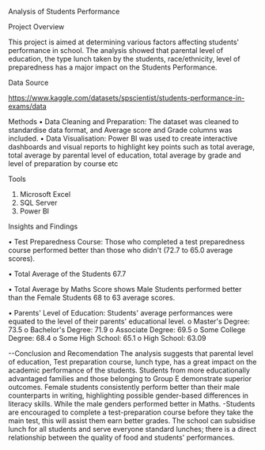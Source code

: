 Analysis of Students Performance


Project Overview

This project is aimed at determining various factors affecting students' performance in school. The analysis showed that parental level of education, the type lunch taken by the students, race/ethnicity, level of preparedness has a major impact on the Students Performance.


Data Source

https://www.kaggle.com/datasets/spscientist/students-performance-in-exams/data


Methods
•	Data Cleaning and Preparation: The dataset was cleaned to standardise data format, and Average score and Grade columns was included.
•	Data Visualisation: Power BI was used to create interactive dashboards and visual reports to highlight key points such as total average, total average by parental level of education, total average by grade and level of preparation by course etc


Tools
1.	Microsoft Excel
2.	SQL Server
3.	Power BI

   
Insights and Findings

•	Test Preparedness Course: Those who completed a test preparedness course performed better than those who didn't (72.7 to 65.0 average scores).

•	Total Average of the Students 67.7

•	Total Average by Maths Score shows Male Students performed better than the Female Students 68 to 63 average scores.

•	Parents' Level of Education: Students' average performances were equated to the level of their parents' educational level.
o	Master's Degree: 73.5
o	Bachelor's Degree: 71.9
o	Associate Degree: 69.5
o	Some College Degree: 68.4
o	Some High School: 65.1
o	High School: 63.09


--Conclusion and Recomendation
The analysis suggests that parental level of education, Test preparation course, lunch type, has a great impact on the academic performance of the students. Students from more educationally advantaged families and those belonging to Group E demonstrate superior outcomes. Female students consistently perform better than their male counterparts in writing, highlighting possible gender-based differences in literacy skills. While the male genders performed better in Maths.
-Students are encouraged to complete a test-preparation course before they take the main test, this will assist them earn better grades. The school can subsidise lunch for all students and serve everyone standard lunches; there is a direct relationship between the quality of food and students' performances.

